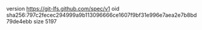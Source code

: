 version https://git-lfs.github.com/spec/v1
oid sha256:797c2fecec294999a9b113096666ce1607f9bf31e996e7aea2e7b8bd79de4ebb
size 5197
